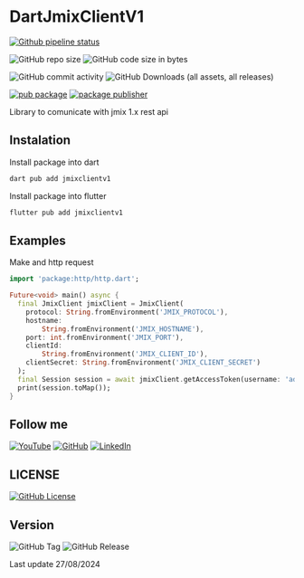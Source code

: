 # DartJmixClientV1

[![Github pipeline status](https://github.com/danny270793/DartJmixClientV1/actions/workflows/releaser.yaml/badge.svg)](https://github.com/danny270793/DartJmixClientV1/actions/workflows/releaser.yaml)

![GitHub repo size](https://img.shields.io/github/repo-size/danny270793/DartJmixClientV1)
![GitHub code size in bytes](https://img.shields.io/github/languages/code-size/danny270793/DartJmixClientV1)

![GitHub commit activity](https://img.shields.io/github/commit-activity/m/danny270793/DartJmixClientV1)
![GitHub Downloads (all assets, all releases)](https://img.shields.io/github/downloads/danny270793/DartJmixClientV1/total)

[![pub package](https://img.shields.io/pub/v/jmixclientv1.svg)](https://pub.dev/packages/jmixclientv1)
[![package publisher](https://img.shields.io/pub/publisher/jmixclientv1.svg)](https://pub.dev/packages/jmixclientv1/publisher)

Library to comunicate with jmix 1.x rest api

## Instalation

Install package into dart

```bash
dart pub add jmixclientv1
```

Install package into flutter

```bash
flutter pub add jmixclientv1
```

## Examples

Make and http request

```dart
import 'package:http/http.dart';

Future<void> main() async {
  final JmixClient jmixClient = JmixClient(
    protocol: String.fromEnvironment('JMIX_PROTOCOL'),
    hostname:
        String.fromEnvironment('JMIX_HOSTNAME'),
    port: int.fromEnvironment('JMIX_PORT'),
    clientId:
        String.fromEnvironment('JMIX_CLIENT_ID'),
    clientSecret: String.fromEnvironment('JMIX_CLIENT_SECRET')
  );
  final Session session = await jmixClient.getAccessToken(username: 'admin', password: 'admin');
  print(session.toMap());
}
```

## Follow me

[![YouTube](https://img.shields.io/badge/YouTube-%23FF0000.svg?style=for-the-badge&logo=YouTube&logoColor=white)](https://www.youtube.com/channel/UC5MAQWU2s2VESTXaUo-ysgg)
[![GitHub](https://img.shields.io/badge/github-%23121011.svg?style=for-the-badge&logo=github&logoColor=white)](https://www.github.com/danny270793/)
[![LinkedIn](https://img.shields.io/badge/linkedin-%230077B5.svg?style=for-the-badge&logo=linkedin&logoColor=white)](https://www.linkedin.com/in/danny270793)

## LICENSE

[![GitHub License](https://img.shields.io/github/license/danny270793/DartJmixClientV1)](LICENSE)

## Version

![GitHub Tag](https://img.shields.io/github/v/tag/danny270793/DartJmixClientV1)
![GitHub Release](https://img.shields.io/github/v/release/danny270793/DartJmixClientV1)

Last update 27/08/2024
